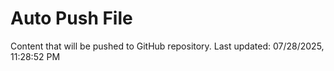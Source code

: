 # Auto Push File

Content that will be pushed to GitHub repository.
Last updated: 07/28/2025, 11:28:52 PM